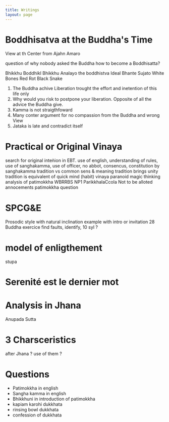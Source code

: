 ```yaml
---
title: Writings
layout: page
---
```


# Boddhisatva at the Buddha's Time

View at th Center from Ajahn Amaro

question of why nobody asked the Buddha how to become a Boddhisatta?

Bhikkhu Boddhikl
Bhikkhu Analayo the boddhistva Ideal
Bhante Sujato White Bones Red Rot Black Snake

1) The Buddha achive Liberation trought the effort and inetention of this life only
2) Why would you risk to postpone your liberation. Opposite of all the advice the Buddha give.
3) Kamma is not straigthfoward
4) Many conter argument for no compassion from the Buddha and wrong View
5) Jataka is late and contradict itself

# Practical or Original Vinaya

search for original inteǹion in EBT. use of english, understanding of rules, use of sanghakamma, use of officer, no abbot, consencus, constitution by sanghakamma
tradition vs common sens & meaning
tradition brings unity
tradition is equivalent of quick mind (habit)
vinaya paranoid
magic thinking
analysis of patimokkha
WBRRBS
NP1 ParikkhalaCcola Not to be alloted
annocements
patimokkha question

# SPCG&E

Prosodic  style with natural inclination
example with intro or invitation
28 Buddha exercice
find faults, identify, 10 syl ?

# model of enligthement

stupa

# Serenité est le dernier mot

# Analysis in Jhana
Anupada Sutta

# 3 Charsceristics
after Jhana ?
use of them ?

# Questions

- Patimokkha in english
- Sangha kamma in english
- Bhikkhuni in introduction of patimokkha
- kapiam karohi dukkhata
- rinsing bowl dukkhata
- confession of dukkhata
